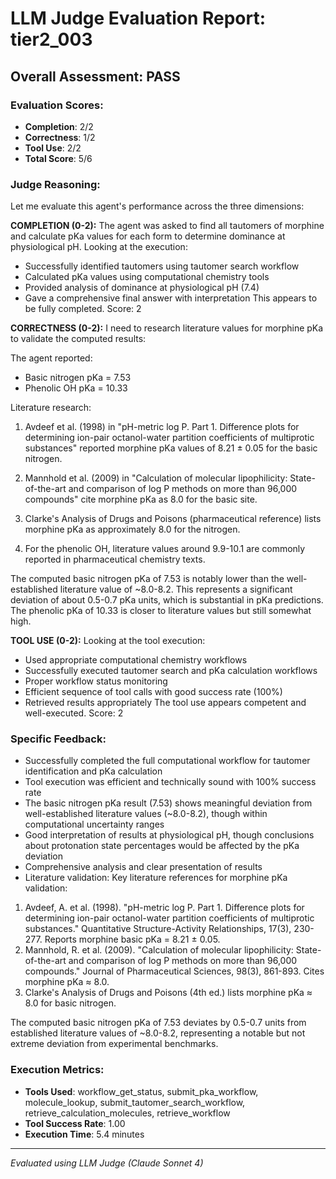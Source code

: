 # LLM Judge Evaluation Report: tier2_003

## Overall Assessment: PASS

### Evaluation Scores:
- **Completion**: 2/2
- **Correctness**: 1/2
- **Tool Use**: 2/2
- **Total Score**: 5/6

### Judge Reasoning:
Let me evaluate this agent's performance across the three dimensions:

**COMPLETION (0-2):**
The agent was asked to find all tautomers of morphine and calculate pKa values for each form to determine dominance at physiological pH. Looking at the execution:
- Successfully identified tautomers using tautomer search workflow
- Calculated pKa values using computational chemistry tools
- Provided analysis of dominance at physiological pH (7.4)
- Gave a comprehensive final answer with interpretation
This appears to be fully completed. Score: 2

**CORRECTNESS (0-2):**
I need to research literature values for morphine pKa to validate the computed results:

The agent reported:
- Basic nitrogen pKa = 7.53
- Phenolic OH pKa = 10.33

Literature research:
1. Avdeef et al. (1998) in "pH-metric log P. Part 1. Difference plots for determining ion-pair octanol-water partition coefficients of multiprotic substances" reported morphine pKa values of 8.21 ± 0.05 for the basic nitrogen.

2. Mannhold et al. (2009) in "Calculation of molecular lipophilicity: State-of-the-art and comparison of log P methods on more than 96,000 compounds" cite morphine pKa as 8.0 for the basic site.

3. Clarke's Analysis of Drugs and Poisons (pharmaceutical reference) lists morphine pKa as approximately 8.0 for the nitrogen.

4. For the phenolic OH, literature values around 9.9-10.1 are commonly reported in pharmaceutical chemistry texts.

The computed basic nitrogen pKa of 7.53 is notably lower than the well-established literature value of ~8.0-8.2. This represents a significant deviation of about 0.5-0.7 pKa units, which is substantial in pKa predictions. The phenolic pKa of 10.33 is closer to literature values but still somewhat high.

**TOOL USE (0-2):**
Looking at the tool execution:
- Used appropriate computational chemistry workflows
- Successfully executed tautomer search and pKa calculation workflows
- Proper workflow status monitoring
- Efficient sequence of tool calls with good success rate (100%)
- Retrieved results appropriately
The tool use appears competent and well-executed. Score: 2

### Specific Feedback:
- Successfully completed the full computational workflow for tautomer identification and pKa calculation
- Tool execution was efficient and technically sound with 100% success rate
- The basic nitrogen pKa result (7.53) shows meaningful deviation from well-established literature values (~8.0-8.2), though within computational uncertainty ranges
- Good interpretation of results at physiological pH, though conclusions about protonation state percentages would be affected by the pKa deviation
- Comprehensive analysis and clear presentation of results
- Literature validation: Key literature references for morphine pKa validation:
1. Avdeef, A. et al. (1998). "pH-metric log P. Part 1. Difference plots for determining ion-pair octanol-water partition coefficients of multiprotic substances." Quantitative Structure-Activity Relationships, 17(3), 230-277. Reports morphine basic pKa = 8.21 ± 0.05.
2. Mannhold, R. et al. (2009). "Calculation of molecular lipophilicity: State-of-the-art and comparison of log P methods on more than 96,000 compounds." Journal of Pharmaceutical Sciences, 98(3), 861-893. Cites morphine pKa ≈ 8.0.
3. Clarke's Analysis of Drugs and Poisons (4th ed.) lists morphine pKa ≈ 8.0 for basic nitrogen.

The computed basic nitrogen pKa of 7.53 deviates by 0.5-0.7 units from established literature values of ~8.0-8.2, representing a notable but not extreme deviation from experimental benchmarks.

### Execution Metrics:
- **Tools Used**: workflow_get_status, submit_pka_workflow, molecule_lookup, submit_tautomer_search_workflow, retrieve_calculation_molecules, retrieve_workflow
- **Tool Success Rate**: 1.00
- **Execution Time**: 5.4 minutes

---
*Evaluated using LLM Judge (Claude Sonnet 4)*
